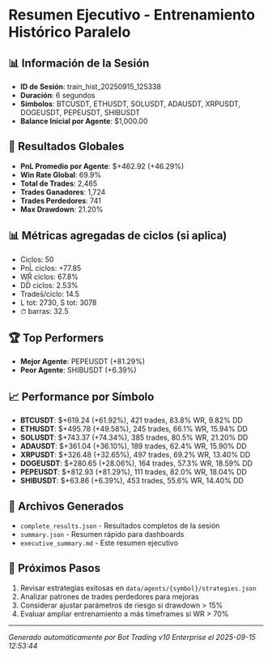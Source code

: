 # Resumen Ejecutivo - Entrenamiento Histórico Paralelo

## 📊 Información de la Sesión
- **ID de Sesión**: train_hist_20250915_125338
- **Duración**: 6 segundos
- **Símbolos**: BTCUSDT, ETHUSDT, SOLUSDT, ADAUSDT, XRPUSDT, DOGEUSDT, PEPEUSDT, SHIBUSDT
- **Balance Inicial por Agente**: $1,000.00

## 🎯 Resultados Globales
- **PnL Promedio por Agente**: $+462.92 (+46.29%)
- **Win Rate Global**: 69.9%
- **Total de Trades**: 2,465
- **Trades Ganadores**: 1,724
- **Trades Perdedores**: 741
- **Max Drawdown**: 21.20%

## 📊 Métricas agregadas de ciclos (si aplica)
- Ciclos: 50
- PnL̄ ciclos: +77.85
- WR̄ ciclos: 67.8%
- DD̄ ciclos: 2.53%
- Trades̄/ciclo: 14.5
- L tot: 2730, S tot: 3078
- ⏱̄ barras: 32.5


## 🏆 Top Performers
- **Mejor Agente**: PEPEUSDT (+81.29%)
- **Peor Agente**: SHIBUSDT (+6.39%)

## 📈 Performance por Símbolo
- **BTCUSDT**: $+619.24 (+61.92%), 421 trades, 83.8% WR, 9.82% DD
- **ETHUSDT**: $+495.78 (+49.58%), 245 trades, 66.1% WR, 15.94% DD
- **SOLUSDT**: $+743.37 (+74.34%), 385 trades, 80.5% WR, 21.20% DD
- **ADAUSDT**: $+361.04 (+36.10%), 189 trades, 62.4% WR, 15.90% DD
- **XRPUSDT**: $+326.48 (+32.65%), 497 trades, 69.2% WR, 13.40% DD
- **DOGEUSDT**: $+280.65 (+28.06%), 164 trades, 57.3% WR, 18.59% DD
- **PEPEUSDT**: $+812.93 (+81.29%), 111 trades, 82.0% WR, 18.04% DD
- **SHIBUSDT**: $+63.86 (+6.39%), 453 trades, 55.6% WR, 14.40% DD

## 📁 Archivos Generados
- `complete_results.json` - Resultados completos de la sesión
- `summary.json` - Resumen rápido para dashboards
- `executive_summary.md` - Este resumen ejecutivo

## 🎯 Próximos Pasos
1. Revisar estrategias exitosas en `data/agents/{symbol}/strategies.json`
2. Analizar patrones de trades perdedores para mejoras
3. Considerar ajustar parámetros de riesgo si drawdown > 15%
4. Evaluar ampliar entrenamiento a más timeframes si WR > 70%

---
*Generado automáticamente por Bot Trading v10 Enterprise el 2025-09-15 12:53:44*
